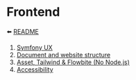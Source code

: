 # Frontend

⬅️ [README](../README.md)

1. [Symfony UX](frontend/frontend-symfony-ux.md)
2. [Document and website structure
  ](frontend/frontend-document-website-structure.md)
3. [Asset, Tailwind & Flowbite (No Node.js)](frontend/frontend-asset-tailwing-flowbite.md)
4. [Accessibility](frontend/frontend-accessibility.md)

